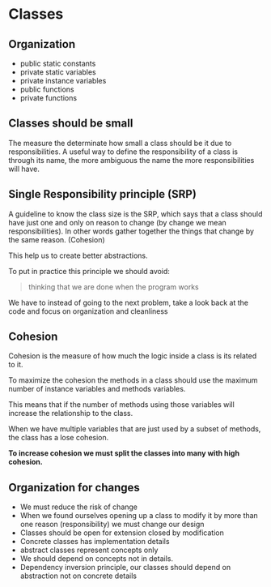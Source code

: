 # Classes

## Organization
- public static constants
- private static variables
- private instance variables
- public functions
- private functions

## Classes should be small

The measure the determinate how small a class should be it due to responsibilities. 
A useful way to define the responsibility of a class is through its name, the more
ambiguous the name the more responsibilities will have.

## Single Responsibility principle (SRP)

A guideline to know the class size is the SRP, which says that a class should have just one and only on reason to change (by change we mean responsibilities). In other words gather together the things that change by the same reason. (Cohesion)

This help us to create better abstractions.

To put in practice this principle we should avoid:
> thinking that we are done when the program works

We have to instead of going to the next problem, take a look back at the code and focus on organization and cleanliness

## Cohesion

Cohesion is the measure of how much the logic inside a class is its related to it.

To maximize the cohesion the methods in a class should use the maximum number of instance variables and methods variables. 

This means that if the number of methods using those variables will increase the relationship to the class.

When we have multiple variables that are just used by a subset of methods, the class has a lose cohesion. 

**To increase cohesion we must split the classes into many with high cohesion.**

## Organization for changes

- We must reduce the risk of change
- When we found ourselves opening up a class to modify it by more than one reason (responsibility) we must change our design
- Classes should be open for extension closed by modification
- Concrete classes has implementation details
- abstract classes represent concepts only
- We should depend on concepts not in details.
- Dependency inversion principle, our classes should depend on abstraction not on concrete details
